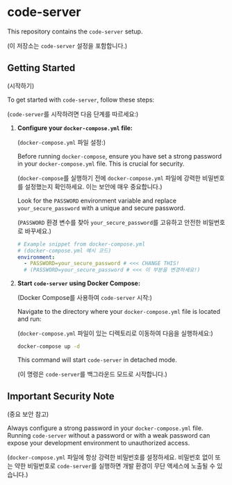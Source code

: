 # code-server

This repository contains the `code-server` setup.

(이 저장소는 `code-server` 설정을 포함합니다.)

## Getting Started

(시작하기)

To get started with `code-server`, follow these steps:

(`code-server`를 시작하려면 다음 단계를 따르세요:)

1.  **Configure your `docker-compose.yml` file:**
    
    (`docker-compose.yml` 파일 설정:)

    Before running `docker-compose`, ensure you have set a strong password in your `docker-compose.yml` file. This is crucial for security.
    
    (`docker-compose`를 실행하기 전에 `docker-compose.yml` 파일에 강력한 비밀번호를 설정했는지 확인하세요. 이는 보안에 매우 중요합니다.)

    Look for the `PASSWORD` environment variable and replace `your_secure_password` with a unique and secure password.
    
    (`PASSWORD` 환경 변수를 찾아 `your_secure_password`를 고유하고 안전한 비밀번호로 바꾸세요.)

    ```yaml
    # Example snippet from docker-compose.yml
    # (docker-compose.yml 예시 코드)
    environment:
      - PASSWORD=your_secure_password # <<< CHANGE THIS!
      # (PASSWORD=your_secure_password # <<< 이 부분을 변경하세요!)
    ```


2.  **Start `code-server` using Docker Compose:**

    (Docker Compose를 사용하여 `code-server` 시작:)

    Navigate to the directory where your `docker-compose.yml` file is located and run:
    
    (`docker-compose.yml` 파일이 있는 디렉토리로 이동하여 다음을 실행하세요:)

    ```bash
    docker-compose up -d
    ```

    This command will start `code-server` in detached mode.
    
    (이 명령은 `code-server`를 백그라운드 모드로 시작합니다.)

## Important Security Note
(중요 보안 참고)

Always configure a strong password in your `docker-compose.yml` file. Running `code-server` without a password or with a weak password can expose your development environment to unauthorized access.

(`docker-compose.yml` 파일에 항상 강력한 비밀번호를 설정하세요. 비밀번호 없이 또는 약한 비밀번호로 `code-server`를 실행하면 개발 환경이 무단 액세스에 노출될 수 있습니다.)
